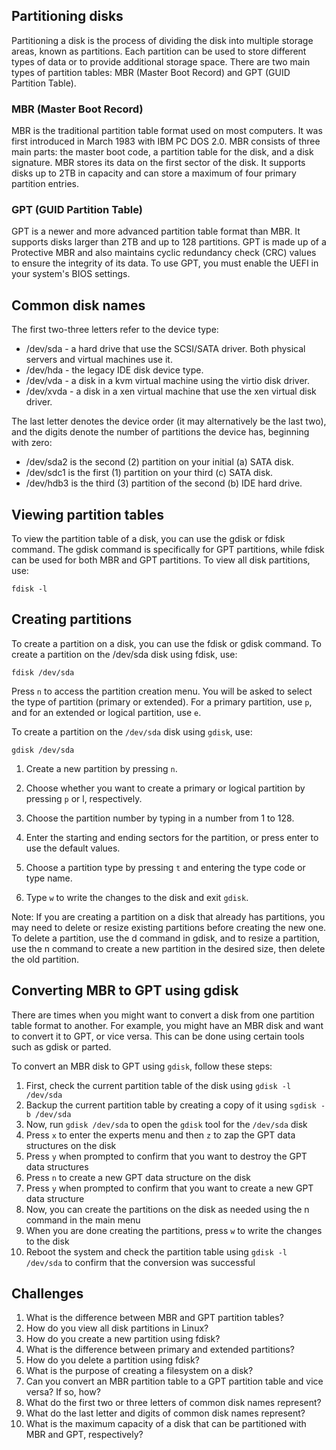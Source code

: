 ## Partitioning disks

Partitioning a disk is the process of dividing the disk into multiple storage areas, known as partitions. Each partition can be used to store different types of data or to provide additional storage space. There are two main types of partition tables: MBR (Master Boot Record) and GPT (GUID Partition Table).

### MBR (Master Boot Record)

MBR is the traditional partition table format used on most computers. It was first introduced in March 1983 with IBM PC DOS 2.0. MBR consists of three main parts: the master boot code, a partition table for the disk, and a disk signature. MBR stores its data on the first sector of the disk. It supports disks up to 2TB in capacity and can store a maximum of four primary partition entries.

### GPT (GUID Partition Table)

GPT is a newer and more advanced partition table format than MBR. It supports disks larger than 2TB and up to 128 partitions. GPT is made up of a Protective MBR and also maintains cyclic redundancy check (CRC) values to ensure the integrity of its data. To use GPT, you must enable the UEFI in your system's BIOS settings.

## Common disk names

The first two-three letters refer to the device type:

* /dev/sda - a hard drive that use the SCSI/SATA driver. Both physical servers and virtual machines use it.
* /dev/hda - the legacy IDE disk device type.
* /dev/vda - a disk in a kvm virtual machine using the virtio disk driver. 
* /dev/xvda - a disk in a xen virtual machine that use the xen virtual disk driver.

The last letter denotes the device order (it may alternatively be the last two), and the digits denote the number of partitions the device has, beginning with zero:

* /dev/sda2 is the second (2) partition on your initial (a) SATA disk.
* /dev/sdc1 is the first (1) partition on your third (c) SATA disk.
* /dev/hdb3 is the third (3) partition of the second (b) IDE hard drive.

## Viewing partition tables

To view the partition table of a disk, you can use the gdisk or fdisk command. The gdisk command is specifically for GPT partitions, while fdisk can be used for both MBR and GPT partitions. To view all disk partitions, use:

```
fdisk -l
```

## Creating partitions

To create a partition on a disk, you can use the fdisk or gdisk command. To create a partition on the /dev/sda disk using fdisk, use:

```
fdisk /dev/sda
```

Press `n` to access the partition creation menu. You will be asked to select the type of partition (primary or extended). For a primary partition, use `p`, and for an extended or logical partition, use `e`.

To create a partition on the `/dev/sda` disk using `gdisk`, use:

```
gdisk /dev/sda
```

1. Create a new partition by pressing `n`.

2. Choose whether you want to create a primary or logical partition by pressing `p` or l, respectively.

3. Choose the partition number by typing in a number from 1 to 128.

4. Enter the starting and ending sectors for the partition, or press enter to use the default values.

5. Choose a partition type by pressing `t` and entering the type code or type name.

6. Type `w` to write the changes to the disk and exit `gdisk`.

Note: If you are creating a partition on a disk that already has partitions, you may need to delete or resize existing partitions before creating the new one. To delete a partition, use the d command in gdisk, and to resize a partition, use the n command to create a new partition in the desired size, then delete the old partition.

## Converting MBR to GPT using gdisk

There are times when you might want to convert a disk from one partition table format to another. For example, you might have an MBR disk and want to convert it to GPT, or vice versa. This can be done using certain tools such as gdisk or parted.

To convert an MBR disk to GPT using `gdisk`, follow these steps:

1. First, check the current partition table of the disk using `gdisk -l /dev/sda`
1. Backup the current partition table by creating a copy of it using `sgdisk -b /dev/sda`
1. Now, run `gdisk /dev/sda` to open the `gdisk` tool for the `/dev/sda` disk
1. Press `x` to enter the experts menu and then `z` to zap the GPT data structures on the disk
1. Press `y` when prompted to confirm that you want to destroy the GPT data structures
1. Press `n` to create a new GPT data structure on the disk
1. Press `y` when prompted to confirm that you want to create a new GPT data structure
1. Now, you can create the partitions on the disk as needed using the n command in the main menu
1. When you are done creating the partitions, press `w` to write the changes to the disk
1. Reboot the system and check the partition table using `gdisk -l /dev/sda` to confirm that the conversion was successful

## Challenges

1. What is the difference between MBR and GPT partition tables?
1. How do you view all disk partitions in Linux?
1. How do you create a new partition using fdisk?
1. What is the difference between primary and extended partitions?
1. How do you delete a partition using fdisk?
1. What is the purpose of creating a filesystem on a disk?
1. Can you convert an MBR partition table to a GPT partition table and vice versa? If so, how?
1. What do the first two or three letters of common disk names represent?
1. What do the last letter and digits of common disk names represent?
1. What is the maximum capacity of a disk that can be partitioned with MBR and GPT, respectively?
